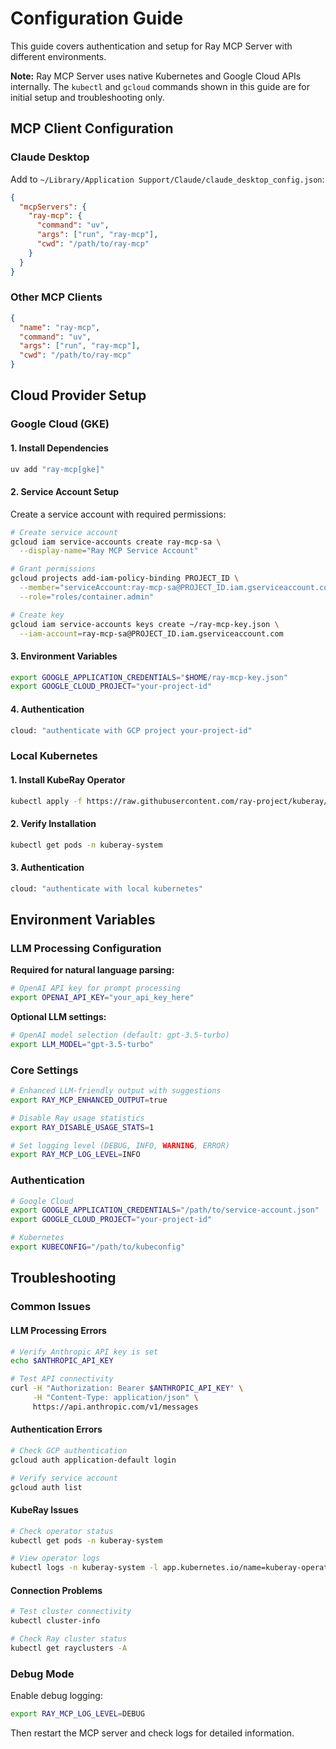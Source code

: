 # Configuration Guide

This guide covers authentication and setup for Ray MCP Server with different environments.

**Note:** Ray MCP Server uses native Kubernetes and Google Cloud APIs internally. The `kubectl` and `gcloud` commands shown in this guide are for initial setup and troubleshooting only.

## MCP Client Configuration

### Claude Desktop

Add to `~/Library/Application Support/Claude/claude_desktop_config.json`:

```json
{
  "mcpServers": {
    "ray-mcp": {
      "command": "uv",
      "args": ["run", "ray-mcp"],
      "cwd": "/path/to/ray-mcp"
    }
  }
}
```

### Other MCP Clients

```json
{
  "name": "ray-mcp",
  "command": "uv",
  "args": ["run", "ray-mcp"],
  "cwd": "/path/to/ray-mcp"
}
```

## Cloud Provider Setup

### Google Cloud (GKE)

#### 1. Install Dependencies

```bash
uv add "ray-mcp[gke]"
```

#### 2. Service Account Setup

Create a service account with required permissions:

```bash
# Create service account
gcloud iam service-accounts create ray-mcp-sa \
  --display-name="Ray MCP Service Account"

# Grant permissions
gcloud projects add-iam-policy-binding PROJECT_ID \
  --member="serviceAccount:ray-mcp-sa@PROJECT_ID.iam.gserviceaccount.com" \
  --role="roles/container.admin"

# Create key
gcloud iam service-accounts keys create ~/ray-mcp-key.json \
  --iam-account=ray-mcp-sa@PROJECT_ID.iam.gserviceaccount.com
```

#### 3. Environment Variables

```bash
export GOOGLE_APPLICATION_CREDENTIALS="$HOME/ray-mcp-key.json"
export GOOGLE_CLOUD_PROJECT="your-project-id"
```

#### 4. Authentication

```bash
cloud: "authenticate with GCP project your-project-id"
```

### Local Kubernetes

#### 1. Install KubeRay Operator

```bash
kubectl apply -f https://raw.githubusercontent.com/ray-project/kuberay/release-0.8/deploy/kuberay-operator.yaml
```

#### 2. Verify Installation

```bash
kubectl get pods -n kuberay-system
```

#### 3. Authentication

```bash
cloud: "authenticate with local kubernetes"
```

## Environment Variables

### LLM Processing Configuration

**Required for natural language parsing:**
```bash
# OpenAI API key for prompt processing
export OPENAI_API_KEY="your_api_key_here"
```

**Optional LLM settings:**
```bash
# OpenAI model selection (default: gpt-3.5-turbo)
export LLM_MODEL="gpt-3.5-turbo"
```

### Core Settings

```bash
# Enhanced LLM-friendly output with suggestions
export RAY_MCP_ENHANCED_OUTPUT=true

# Disable Ray usage statistics
export RAY_DISABLE_USAGE_STATS=1

# Set logging level (DEBUG, INFO, WARNING, ERROR)
export RAY_MCP_LOG_LEVEL=INFO
```

### Authentication

```bash
# Google Cloud
export GOOGLE_APPLICATION_CREDENTIALS="/path/to/service-account.json"
export GOOGLE_CLOUD_PROJECT="your-project-id"

# Kubernetes
export KUBECONFIG="/path/to/kubeconfig"
```

## Troubleshooting

### Common Issues

#### LLM Processing Errors
```bash
# Verify Anthropic API key is set
echo $ANTHROPIC_API_KEY

# Test API connectivity
curl -H "Authorization: Bearer $ANTHROPIC_API_KEY" \
     -H "Content-Type: application/json" \
     https://api.anthropic.com/v1/messages
```

#### Authentication Errors
```bash
# Check GCP authentication
gcloud auth application-default login

# Verify service account
gcloud auth list
```

#### KubeRay Issues
```bash
# Check operator status
kubectl get pods -n kuberay-system

# View operator logs
kubectl logs -n kuberay-system -l app.kubernetes.io/name=kuberay-operator
```

#### Connection Problems
```bash
# Test cluster connectivity
kubectl cluster-info

# Check Ray cluster status
kubectl get rayclusters -A
```

### Debug Mode

Enable debug logging:

```bash
export RAY_MCP_LOG_LEVEL=DEBUG
```

Then restart the MCP server and check logs for detailed information.